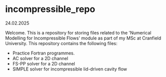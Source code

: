 # incompressible_repo

24.02.2025

Welcome. This is a repository for storing files related to the 'Numerical
Modelling for Incompressible Flows' module as part of my MSc at Cranfield University.
This repository contains the following files:

* Practice Fortran programmes.
* AC solver for a 2D channel
* FS-PP solver for a 2D channel
* SIMPLE solver for incompressible lid-driven cavity flow

